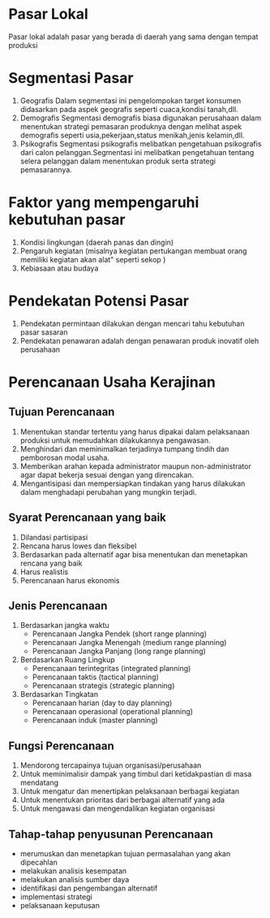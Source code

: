 
# Pasar Lokal
Pasar lokal adalah pasar yang berada di daerah yang sama dengan tempat produksi

# Segmentasi Pasar
1. Geografis
	Dalam segmentasi  ini pengelompokan target konsumen didasarkan pada aspek geografis  seperti cuaca,kondisi tanah,dll.
2. Demografis
    Segmentasi  demografis  biasa digunakan perusahaan dalam menentukan strategi pemasaran produknya dengan melihat aspek demografis  seperti  usia,pekerjaan,status menikah,jenis kelamin,dll.
3. Psikografis
    Segmentasi psikografis melibatkan pengetahuan psikografis dari calon pelanggan.Segmentasi ini melibatkan pengetahuan tentang selera pelanggan dalam menentukan produk serta strategi pemasarannya.
# Faktor yang mempengaruhi kebutuhan pasar
1. Kondisi lingkungan (daerah panas dan dingin)
2. Pengaruh kegiatan (misalnya kegiatan pertukangan membuat orang memiliki kegiatan  akan alat" seperti sekop )
3. Kebiasaan atau budaya

# Pendekatan Potensi Pasar
1. Pendekatan  permintaan dilakukan dengan mencari tahu kebutuhan pasar sasaran
2. Pendekatan penawaran adalah dengan penawaran produk inovatif oleh perusahaan

# Perencanaan Usaha Kerajinan
## Tujuan Perencanaan
1. Menentukan standar tertentu yang harus dipakai dalam pelaksanaan produksi untuk memudahkan dilakukannya pengawasan.
2. Menghindari dan meminimalkan terjadinya tumpang tindih dan pemborosan modal usaha.
3. Memberikan arahan kepada administrator maupun non-administrator agar dapat bekerja sesuai dengan yang direncakan.
4. Mengantisipasi dan mempersiapkan tindakan yang harus dilakukan dalam menghadapi perubahan yang mungkin terjadi.

## Syarat Perencanaan yang baik
1. Dilandasi partisipasi
2. Rencana harus lowes dan fleksibel
3. Berdasarkan pada alternatif agar bisa menentukan dan menetapkan rencana yang baik
4. Harus realistis
5. Perencanaan harus ekonomis

## Jenis Perencanaan
1. Berdasarkan jangka waktu
    - Perencanaan Jangka Pendek (short range planning)
    - Perencanaan Jangka Menengah (medium range planning)
    - Perencanaan Jangka Panjang (long range planning)
2. Berdasarkan Ruang Lingkup
    - Perencanaan terintegritas (integrated planning)
    - Perencanaan taktis (tactical planning)
    - Perencanaan strategis (strategic planning)
3. Berdasarkan Tingkatan
    - Perencanaan harian (day to day planning)
    - Perencanaan operasional (operational planning)
    - Perencanaan induk (master planning)

## Fungsi Perencanaan
1. Mendorong tercapainya tujuan organisasi/perusahaan
2. Untuk meminimalisir dampak yang timbul dari ketidakpastian di masa mendatang
3. Untuk mengatur dan menertipkan pelaksanaan berbagai kegiatan
4. Untuk menentukan prioritas dari berbagai alternatif yang ada
5. Untuk mengawasi dan mengendalikan kegiatan organisasi

## Tahap-tahap penyusunan Perencanaan
- merumuskan dan menetapkan tujuan permasalahan yang akan dipecahlan
- melakukan analisis kesempatan
- melakukan analisis sumber daya
- identifikasi dan pengembangan alternatif
- implementasi strategi
- pelaksanaan keputusan